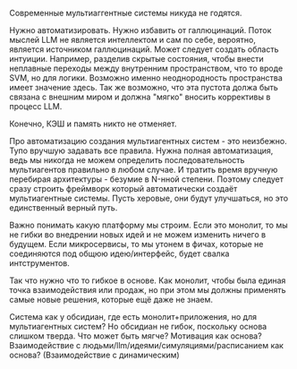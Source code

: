 Современные мультиаггентные системы никуда не годятся. 

Нужно автоматизировать.
Нужно избавить от галлюцинаций. 
Поток мыслей LLM не является интеллектом и сам по себе, вероятно, является источником галлюцинаций. 
Может следует создать область интуиции. Например, разделив скрытые состояния, чтобы внести неплавные переходы между внутренним пространством, что то вроде SVM, но для логики. Возможно именно неоднородность пространства имеет значение здесь. 
Так же возможно, что эта пустота должа быть связана с внешним миром и должна "мягко" вносить коррективы в процесс LLM.

Конечно, КЭШ и память никто не отменяет. 

Про автоматизацию создания мультиагентных систем - это неизбежно. Тупо вручшую задавать все правила. Нужна полная автоматизация, ведь мы никогда не можем определить последовательность мультиагентов правильно в любом случае. И тратить время вручную перебирая архитектуры - безумие в N-нной степени. Поэтому следует сразу строить фреймворк который автоматически создаёт мультиагентные системы. Пусть херовые, они будут улучшаться, но это единственный верный путь. 


Важно понимать какую платформу мы строим. Если это монолит, то мы не гибки во внедрении новых идей и не можем изменить ничего в будущем. 
Если микросервисы, то мы утонем в фичах, которые не соединяются под общюю идею/интерфейс, будет свалка интструментов. 

Так что нужно что то гибкое в основе. Как монолит, чтобы была единая точка взаимодействия или продаж, но при этом мы должны применять самые новые решения, которые ещё даже не знаем. 

Система как у обсидиан, где есть монолит+приложения, но для мультиагентных систем? Но обсидиан не гибок, поскольку основа слишком тверда. 
Что может быть мягче? 
Мотивация как основа? 
Взаимодействие с людьми/llm/идеями/симуляциями/расписанием как основа? (Взаимодействие с динамическим)



